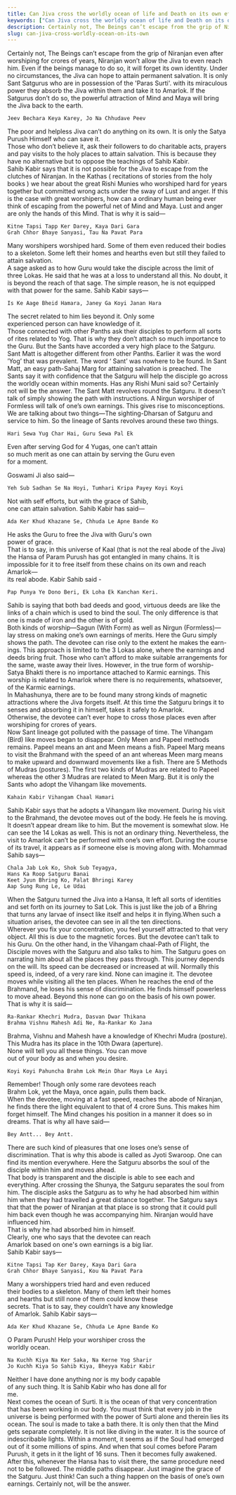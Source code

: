 ```yaml
---
title: Can Jiva cross the worldly ocean of life and Death on its own efforts?
keywords: ["Can Jiva cross the worldly ocean of life and Death on its own efforts?",Sahib Bandgi books,]
description: Certainly not, The Beings can’t escape from the grip of Niranjan even after worshiping for crores of years, Niranjan won’t allow the Jiva to even reach him
slug: can-jiva-cross-worldly-ocean-on-its-own
---
```


Certainly not, The Beings can’t escape from the grip of Niranjan even after worshiping for crores of years, Niranjan won’t allow the Jiva to even reach him. Even if the beings manage to do so, it will forget its own identity. Under no circumstances, the Jiva can hope to attain permanent salvation. It is only Sant Satgurus who are in possession of the 'Paras Surti'. with its miraculous power they absorb the Jiva within them and take it to Amarlok. If the Satgurus don’t do so, the powerful attraction of Mind and Maya will bring the Jiva back to the earth.  
```text  
Jeev Bechara Keya Karey, Jo Na Chhudave Peev  
```  
The poor and helpless Jiva can’t do anything on its own. It is only the Satya Purush Himself who can save it.  
Those who don’t believe it, ask their followers to do charitable acts, prayers and pay visits to the holy places to attain salvation. This is because they have no alternative but to oppose the teachings of Sahib Kabir.  
Sahib Kabir says that it is not possible for the Jiva to escape from the clutches of Niranjan. In the Kathas ( recitations of stories from the holy books ) we hear about the great Rishi Munies who worshiped hard for years together but committed wrong acts under the sway of Lust and anger. If this is the case with great worshipers, how can a ordinary human being ever think of escaping from the powerful net of Mind and Maya. Lust and anger are only the hands of this Mind. That is why it is said—  
  
  
```text  
Kitne Tapsi Tapp Ker Darey, Kaya Dari Gara  
Grah Chhor Bhaye Sanyasi, Tau Na Pavat Para  
```  
Many worshipers worshiped hard. Some of them even reduced their bodies to a skeleton. Some left their homes and hearths even but still they failed to attain salvation.  
A sage asked as to how Guru would take the disciple across the limit of three Lokas. He said that he was at a loss to understand all this. No doubt, it is beyond the reach of that sage. The simple reason, he is not equipped with that power for the same. Sahib Kabir says—  
```text  
Is Ke Aage Bheid Hamara, Janey Ga Koyi Janan Hara  
```  
The secret related to him lies beyond it. Only some  
experienced person can have knowledge of it.  
Those connected with other Panths ask their disciples to perform all sorts of rites related to Yog. That is why they don’t attach so much importance to the Guru. But the Sants have accorded a very high place to the Satguru. Sant Matt is altogether different from other Panths. Earlier it was the word ’Yog’ that was prevalent. The word ‘ Sant’ was nowhere to be found. In Sant Matt, an easy path-Sahaj Marg for attaining salvation is preached. The Sants say it with confidence that the Satguru will help the disciple go across the worldly ocean within moments. Has any Rishi Muni said so? Certainly not will be the answer. The Sant Matt revolves round the Satguru. It doesn’t talk of simply showing the path with instructions. A Nirgun worshiper of Formless will talk of one’s own earnings. This gives rise to misconceptions. We are talking about two things—The sighting-Dharsan of Satguru and service to him. So the lineage of Sants revolves around these two things.  
```text  
Hari Sewa Yug Char Hai, Guru Sewa Pal Ek  
```  
Even after serving God for 4 Yugas, one can’t attain  
so much merit as one can attain by serving the Guru even  
for a moment.  
  
Goswami Ji also said—  
```text  
Yeh Sub Sadhan Se Na Hoyi, Tumhari Kripa Payey Koyi Koyi  
```  
Not with self efforts, but with the grace of Sahib,  
one can attain salvation. Sahib Kabir has said—  
```text  
Ada Ker Khud Khazane Se, Chhuda Le Apne Bande Ko  
```  
He asks the Guru to free the Jiva with Guru's own  
power of grace.  
That is to say, in this universe of Kaal (that is not the real abode of the Jiva) the Hansa of Param Purush has got entangled in many chains. It is impossible for it to free itself from these chains on its own and reach Amarlok—  
its real abode. Kabir Sahib said -  
```text  
Pap Punya Ye Dono Beri, Ek Loha Ek Kanchan Keri.  
```  
Sahib is saying that both bad deeds and good, virtuous deeds are like the links of a chain which is used to bind the soul. The only difference is that one is made of iron and the other is of gold.  
Both kinds of worship—Sagun (With Form) as well as Nirgun (Formless)—lay stress on making one’s own earnings of merits. Here the Guru simply shows the path. The devotee can rise only to the extent he makes the earn- ings. This approach is limited to the 3 Lokas alone, where the earnings and deeds bring fruit. Those who can’t afford to make suitable arrangements for the same, waste away their lives. However, in the true form of worship- Satya Bhakti there is no importance attached to Karmic earnings. This worship is related to Amarlok where there is no requirements, whatsoever, of the Karmic earnings.  
In Mahashunya, there are to be found many strong kinds of magnetic attractions where the Jiva forgets itself. At this time the Satguru brings it to senses and absorbing it in himself, takes it safely to Amarlok.  
Otherwise, the devotee can’t ever hope to cross those places even after worshiping for crores of years.   
Now Sant lineage got polluted with the passage of time. The Vihangam (Bird) like moves began to disappear. Only Meen and Papeel methods remains. Papeel means an ant and Meen means a fish. Papeel Marg means to visit the Brahmand with the speed of an ant whereas Meen marg means to make upward and downward movements like a fish. There are 5 Methods of Mudras (postures). The first two kinds of Mudras are related to Papeel whereas the other 3 Mudras are related to Meen Marg. But it is only the Sants who adopt the Vihangam like movements.  
```text  
Kahain Kabir Vihangam Chaal Hamari  
```  
Sahib Kabir says that he adopts a Vihangam like movement. During his visit to the Brahmand, the devotee moves out of the body. He feels he is moving. It doesn’t appear dream like to him. But the movement is somewhat slow. He can see the 14 Lokas as well. This is not an ordinary thing. Nevertheless, the visit to Amarlok can’t be performed with one’s own effort. During the course of its travel, it appears as if someone else is moving along with. Mohammad Sahib says—  
```text  
Chala Jab Lok Ko, Shok Sub Teyagya,  
Hans Ka Roop Satguru Banai  
Keet Jyun Bhring Ko, Palat Bhringi Karey  
Aap Sung Rung Le, Le Udai  
```  
When the Satguru turned the Jiva into a Hansa, It left all sorts of identities and set forth on its journey to Sat Lok. This is just like the job of a Bhring that turns any larvae of insect like itself and helps it in flying.When such a situation arises, the devotee can see in all the ten directions.  
Wherever you fix your concentration, you feel yourself attracted to that very object. All this is due to the magnetic forces. But the devotee can’t talk to his Guru. On the other hand, in the Vihangam chaal-Path of Flight, the Disciple moves with the Satguru and also talks to him. The Satguru goes on narrating him about all the places they pass through. This journey depends on the will. Its speed can be decreased or increased at will. Normally this speed is, indeed, of a very rare kind. None can imagine it. The devotee moves while visiting all the ten places. When he reaches the end of the Brahmand, he loses his sense of discrimination. He finds himself powerless to move ahead. Beyond this none can go on the basis of his own power.  
That is why it is said—  
```text  
Ra-Rankar Khechri Mudra, Dasvan Dwar Thikana  
Brahma Vishnu Mahesh Adi Ne, Ra-Rankar Ko Jana  
```  
Brahma, Vishnu and Mahesh have a knowledge of Khechri Mudra (posture). This Mudra has its place in the 10th Dwara (aperture).  
None will tell you all these things. You can move  
out of your body as and when you desire.  
```text  
Koyi Koyi Pahuncha Brahm Lok Mein Dhar Maya Le Aayi  
```  
Remember! Though only some rare devotees reach  
Brahm Lok, yet the Maya, once again, pulls them back.  
When the devotee, moving at a fast speed, reaches the abode of Niranjan, he finds there the light equivalent to that of 4 crore Suns. This makes him forget himself. The Mind changes his position in a manner it does so in dreams. That is why all have said—  
```text  
Bey Antt... Bey Antt.  
```  
There are such kind of pleasures that one loses one’s sense of discrimination. That is why this abode is called as Jyoti Swaroop. One can find its mention everywhere. Here the Satguru absorbs the soul of the disciple within him and moves ahead.  
That body is transparent and the disciple is able to see each and everything. After crossing the Shunya, the Satguru separates the soul from him. The disciple asks the Satguru as to why he had absorbed him within him when they had travelled a great distance together. The Satguru says that that the power of Niranjan at that place is so strong that it could pull him back even though he was accompanying him. Niranjan would have influenced him.  
That is why he had absorbed him in himself.  
Clearly, one who says that the devotee can reach  
Amarlok based on one's own earnings is a big liar.  
Sahib Kabir says—  
```text  
Kitne Tapsi Tap Ker Darey, Kaya Dari Gara  
Grah Chhor Bhaye Sanyasi, Kou Na Pavat Para  
```  
Many a worshippers tried hard and even reduced  
their bodies to a skeleton. Many of them left their homes  
and hearths but still none of them could know these  
secrets. That is to say, they couldn’t have any knowledge  
of Amarlok. Sahib Kabir says—  
```text  
Ada Ker Khud Khazane Se, Chhuda Le Apne Bande Ko  
```  
O Param Purush! Help your worshiper cross the  
worldly ocean.  
```text  
Na Kuchh Kiya Na Ker Saka, Na Kerne Yog Sharir  
Jo Kuchh Kiya So Sahib Kiya, Bheyya Kabir Kabir  
```  
Neither I have done anything nor is my body capable  
of any such thing. It is Sahib Kabir who has done all for  
me.  
Next comes the ocean of Surti. It is the ocean of that very concentration that has been working in our body. You must think that every job in the universe is being performed with the power of Surti alone and therein lies its ocean. The soul is made to take a bath there. It is only then that the Mind gets separate completely. It is not like diving in the water. It is the source of indescribable lights. Within a moment, it seems as if the Soul had emerged out of it some millions of spins. And when that soul comes before Param Purush, it gets in it the light of 16 suns. Then it becomes fully awakened.  
After this, whenever the Hansa has to visit there, the same procedure need not to be followed. The middle paths disappear. Just imagine the grace of the Satguru. Just think! Can such a thing happen on the basis of one’s own earnings. Certainly not, will be the answer.  



  